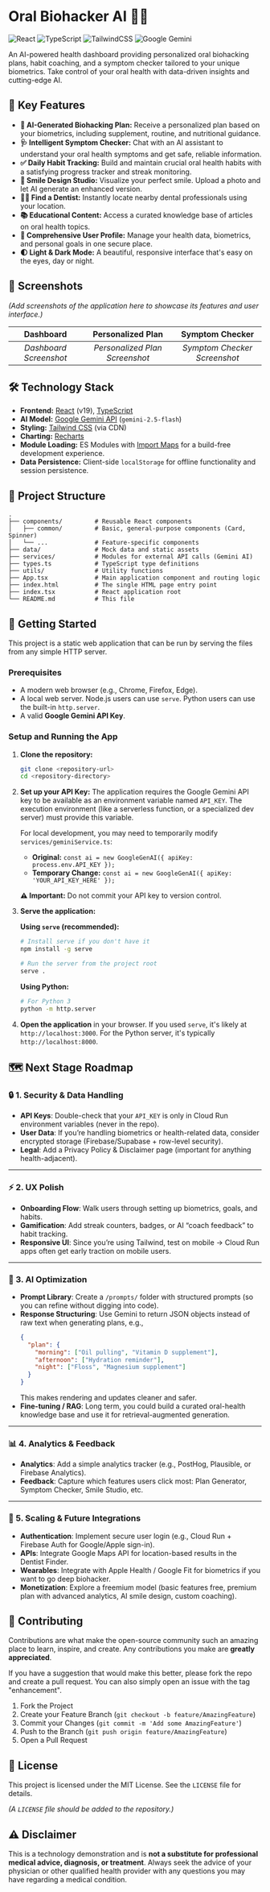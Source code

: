 # Oral Biohacker AI 🦷✨

![React](https://img.shields.io/badge/react-%2320232a.svg?style=for-the-badge&logo=react&logoColor=%2361DAFB)
![TypeScript](https://img.shields.io/badge/typescript-%23007ACC.svg?style=for-the-badge&logo=typescript&logoColor=white)
![TailwindCSS](https://img.shields.io/badge/tailwindcss-%2338B2AC.svg?style=for-the-badge&logo=tailwind-css&logoColor=white)
![Google Gemini](https://img.shields.io/badge/Google%20Gemini-4285F4?style=for-the-badge&logo=google&logoColor=white)

An AI-powered health dashboard providing personalized oral biohacking plans, habit coaching, and a symptom checker tailored to your unique biometrics. Take control of your oral health with data-driven insights and cutting-edge AI.

## 🌟 Key Features

- **🤖 AI-Generated Biohacking Plan:** Receive a personalized plan based on your biometrics, including supplement, routine, and nutritional guidance.
- **🩺 Intelligent Symptom Checker:** Chat with an AI assistant to understand your oral health symptoms and get safe, reliable information.
- **✅ Daily Habit Tracking:** Build and maintain crucial oral health habits with a satisfying progress tracker and streak monitoring.
- **🎨 Smile Design Studio:** Visualize your perfect smile. Upload a photo and let AI generate an enhanced version.
- **🧑‍⚕️ Find a Dentist:** Instantly locate nearby dental professionals using your location.
- **📚 Educational Content:** Access a curated knowledge base of articles on oral health topics.
- **👤 Comprehensive User Profile:** Manage your health data, biometrics, and personal goals in one secure place.
- **🌓 Light & Dark Mode:** A beautiful, responsive interface that's easy on the eyes, day or night.

## 📸 Screenshots

*(Add screenshots of the application here to showcase its features and user interface.)*

| Dashboard | Personalized Plan | Symptom Checker |
| :---: | :---: | :---: |
| *Dashboard Screenshot* | *Personalized Plan Screenshot* | *Symptom Checker Screenshot* |

## 🛠️ Technology Stack

- **Frontend:** [React](https://reactjs.org/) (v19), [TypeScript](https://www.typescriptlang.org/)
- **AI Model:** [Google Gemini API](https://deepmind.google/technologies/gemini/) (`gemini-2.5-flash`)
- **Styling:** [Tailwind CSS](https://tailwindcss.com/) (via CDN)
- **Charting:** [Recharts](https://recharts.org/)
- **Module Loading:** ES Modules with [Import Maps](https://developer.mozilla.org/en-US/docs/Web/HTML/Element/script/type/importmap) for a build-free development experience.
- **Data Persistence:** Client-side `localStorage` for offline functionality and session persistence.

## 📂 Project Structure

```
.
├── components/         # Reusable React components
│   ├── common/         # Basic, general-purpose components (Card, Spinner)
│   └── ...             # Feature-specific components
├── data/               # Mock data and static assets
├── services/           # Modules for external API calls (Gemini AI)
├── types.ts            # TypeScript type definitions
├── utils/              # Utility functions
├── App.tsx             # Main application component and routing logic
├── index.html          # The single HTML page entry point
├── index.tsx           # React application root
└── README.md           # This file
```

## 🚀 Getting Started

This project is a static web application that can be run by serving the files from any simple HTTP server.

### Prerequisites

- A modern web browser (e.g., Chrome, Firefox, Edge).
- A local web server. Node.js users can use `serve`. Python users can use the built-in `http.server`.
- A valid **Google Gemini API Key**.

### Setup and Running the App

1.  **Clone the repository:**
    ```sh
    git clone <repository-url>
    cd <repository-directory>
    ```

2.  **Set up your API Key:**
    The application requires the Google Gemini API key to be available as an environment variable named `API_KEY`. The execution environment (like a serverless function, or a specialized dev server) must provide this variable.
    
    For local development, you may need to temporarily modify `services/geminiService.ts`:
    - **Original:** `const ai = new GoogleGenAI({ apiKey: process.env.API_KEY });`
    - **Temporary Change:** `const ai = new GoogleGenAI({ apiKey: 'YOUR_API_KEY_HERE' });`
    
    **⚠️ Important:** Do not commit your API key to version control.

3.  **Serve the application:**
    
    **Using `serve` (recommended):**
    ```sh
    # Install serve if you don't have it
    npm install -g serve
    
    # Run the server from the project root
    serve .
    ```

    **Using Python:**
    ```sh
    # For Python 3
    python -m http.server
    ```

4.  **Open the application** in your browser. If you used `serve`, it's likely at `http://localhost:3000`. For the Python server, it's typically `http://localhost:8000`.

## 🗺️ Next Stage Roadmap

### 🔒 1. Security & Data Handling
- **API Keys**: Double-check that your `API_KEY` is only in Cloud Run environment variables (never in the repo).
- **User Data**: If you’re handling biometrics or health-related data, consider encrypted storage (Firebase/Supabase + row-level security).
- **Legal**: Add a Privacy Policy & Disclaimer page (important for anything health-adjacent).

---

### ⚡ 2. UX Polish
- **Onboarding Flow**: Walk users through setting up biometrics, goals, and habits.
- **Gamification**: Add streak counters, badges, or AI “coach feedback” to habit tracking.
- **Responsive UI**: Since you’re using Tailwind, test on mobile → Cloud Run apps often get early traction on mobile users.

---

### 🤖 3. AI Optimization
- **Prompt Library**: Create a `/prompts/` folder with structured prompts (so you can refine without digging into code).
- **Response Structuring**: Use Gemini to return JSON objects instead of raw text when generating plans, e.g.,
  ```json
  {
    "plan": {
      "morning": ["Oil pulling", "Vitamin D supplement"],
      "afternoon": ["Hydration reminder"],
      "night": ["Floss", "Magnesium supplement"]
    }
  }
  ```
  This makes rendering and updates cleaner and safer.
- **Fine-tuning / RAG**: Long term, you could build a curated oral-health knowledge base and use it for retrieval-augmented generation.

---

### 📊 4. Analytics & Feedback
- **Analytics**: Add a simple analytics tracker (e.g., PostHog, Plausible, or Firebase Analytics).
- **Feedback**: Capture which features users click most: Plan Generator, Symptom Checker, Smile Studio, etc.

---

### 🚀 5. Scaling & Future Integrations
- **Authentication**: Implement secure user login (e.g., Cloud Run + Firebase Auth for Google/Apple sign-in).
- **APIs**: Integrate Google Maps API for location-based results in the Dentist Finder.
- **Wearables**: Integrate with Apple Health / Google Fit for biometrics if you want to go deep biohacker.
- **Monetization**: Explore a freemium model (basic features free, premium plan with advanced analytics, AI smile design, custom coaching).

## 🤝 Contributing

Contributions are what make the open-source community such an amazing place to learn, inspire, and create. Any contributions you make are **greatly appreciated**.

If you have a suggestion that would make this better, please fork the repo and create a pull request. You can also simply open an issue with the tag "enhancement".

1.  Fork the Project
2.  Create your Feature Branch (`git checkout -b feature/AmazingFeature`)
3.  Commit your Changes (`git commit -m 'Add some AmazingFeature'`)
4.  Push to the Branch (`git push origin feature/AmazingFeature`)
5.  Open a Pull Request

## 📜 License

This project is licensed under the MIT License. See the `LICENSE` file for details.

*(A `LICENSE` file should be added to the repository.)*

## ⚠️ Disclaimer

This is a technology demonstration and is **not a substitute for professional medical advice, diagnosis, or treatment**. Always seek the advice of your physician or other qualified health provider with any questions you may have regarding a medical condition.